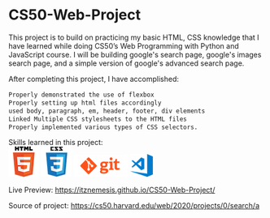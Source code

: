 # CS50-Web-Project
 
This project is to build on practicing my basic HTML, CSS knowledge that I have learned while doing CS50’s Web Programming with Python and JavaScript course. I will be building google's search page, google's images search page, and a simple version of google's advanced search page.

After completing this project, I have accomplished:

    Properly demonstrated the use of flexbox
    Properly setting up html files accordingly
    used body, paragraph, em, header, footer, div elements
    Linked Multiple CSS stylesheets to the HTML files
    Properly implemented various types of CSS selectors.

Skills learned in this project:<br>
![alt html logo](/images/html.png) ![alt css logo](/images/css.png) ![alt git logo](/images/git.png) ![alt vscode logo](/images/vscode.png)<br>

Live Preview: https://itznemesis.github.io/CS50-Web-Project/

Source of project: https://cs50.harvard.edu/web/2020/projects/0/search/a